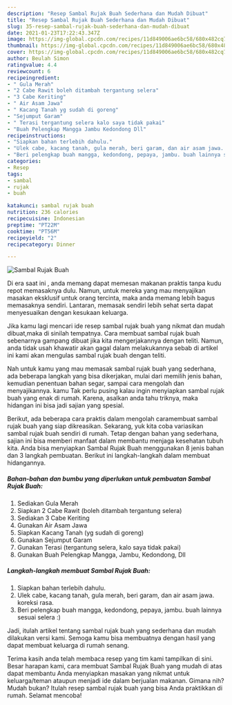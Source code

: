 ```yaml
---
description: "Resep Sambal Rujak Buah Sederhana dan Mudah Dibuat"
title: "Resep Sambal Rujak Buah Sederhana dan Mudah Dibuat"
slug: 35-resep-sambal-rujak-buah-sederhana-dan-mudah-dibuat
date: 2021-01-23T17:22:43.347Z
image: https://img-global.cpcdn.com/recipes/11d849006ae6bc58/680x482cq70/sambal-rujak-buah-foto-resep-utama.jpg
thumbnail: https://img-global.cpcdn.com/recipes/11d849006ae6bc58/680x482cq70/sambal-rujak-buah-foto-resep-utama.jpg
cover: https://img-global.cpcdn.com/recipes/11d849006ae6bc58/680x482cq70/sambal-rujak-buah-foto-resep-utama.jpg
author: Beulah Simon
ratingvalue: 4.4
reviewcount: 6
recipeingredient:
- " Gula Merah"
- "2 Cabe Rawit boleh ditambah tergantung selera"
- "3 Cabe Keriting"
- " Air Asam Jawa"
- " Kacang Tanah yg sudah di goreng"
- "Sejumput Garam"
- " Terasi tergantung selera kalo saya tidak pakai"
- "Buah Pelengkap Mangga Jambu Kedondong Dll"
recipeinstructions:
- "Siapkan bahan terlebih dahulu."
- "Ulek cabe, kacang tanah, gula merah, beri garam, dan air asam jawa. koreksi rasa."
- "Beri pelengkap buah mangga, kedondong, pepaya, jambu. buah lainnya sesuai selera :)"
categories:
- Resep
tags:
- sambal
- rujak
- buah

katakunci: sambal rujak buah 
nutrition: 236 calories
recipecuisine: Indonesian
preptime: "PT22M"
cooktime: "PT56M"
recipeyield: "2"
recipecategory: Dinner

---
```



![Sambal Rujak Buah](https://img-global.cpcdn.com/recipes/11d849006ae6bc58/680x482cq70/sambal-rujak-buah-foto-resep-utama.jpg)

Di era  saat ini , anda memang dapat memesan makanan praktis tanpa kudu repot memasaknya dulu. Namun, untuk mereka yang mau menyajikan masakan eksklusif untuk orang tercinta, maka anda memang lebih bagus memasaknya sendiri. Lantaran, memasak sendiri lebih sehat serta dapat menyesuaikan dengan kesukaan keluarga.

Jika kamu lagi mencari ide resep sambal rujak buah yang nikmat dan mudah dibuat,maka di sinilah tempatnya. Cara membuat sambal rujak buah  sebenarnya gampang dibuat jika kita mengerjakannya dengan teliti. Namun, anda tidak usah khawatir akan gagal dalam melakukannya 
sebab di artikel ini kami akan mengulas sambal rujak buah dengan teliti.  



Nah untuk kamu yang mau memasak sambal rujak buah yang sederhana, ada beberapa langkah yang bisa dikerjakan, mulai dari memilih jenis bahan, kemudian penentuan bahan segar, sampai cara mengolah dan menyajikannya. kamu Tak perlu pusing kalau ingin menyiapkan sambal rujak buah yang enak di rumah. Karena, asalkan anda  tahu triknya, maka hidangan ini bisa jadi sajian yang spesial.

Berikut, ada beberapa cara praktis  dalam mengolah caramembuat sambal rujak buah yang siap dikreasikan. Sekarang, yuk kita coba variasikan sambal rujak buah sendiri di rumah. Tetap dengan bahan yang sederhana, sajian ini bisa memberi manfaat dalam membantu menjaga kesehatan tubuh kita. Anda bisa menyiapkan Sambal Rujak Buah menggunakan 8 jenis bahan dan 3 langkah pembuatan. Berikut ini langkah-langkah dalam membuat hidangannya.

<!--inarticleads1-->

##### Bahan-bahan dan bumbu yang diperlukan untuk pembuatan Sambal Rujak Buah:

1. Sediakan  Gula Merah
1. Siapkan 2 Cabe Rawit (boleh ditambah tergantung selera)
1. Sediakan 3 Cabe Keriting
1. Gunakan  Air Asam Jawa
1. Siapkan  Kacang Tanah (yg sudah di goreng)
1. Gunakan Sejumput Garam
1. Gunakan  Terasi (tergantung selera, kalo saya tidak pakai)
1. Gunakan Buah Pelengkap Mangga, Jambu, Kedondong, Dll




<!--inarticleads2-->

##### Langkah-langkah membuat Sambal Rujak Buah:

1. Siapkan bahan terlebih dahulu.
1. Ulek cabe, kacang tanah, gula merah, beri garam, dan air asam jawa. koreksi rasa.
1. Beri pelengkap buah mangga, kedondong, pepaya, jambu. buah lainnya sesuai selera :)




Jadi, itulah artikel tentang  sambal rujak buah  yang sederhana dan mudah dilakukan versi kami. Semoga kamu bisa membuatnya dengan hasil yang dapat membuat keluarga di rumah senang. 

Terima kasih anda telah membaca resep yang tim kami tampilkan di sini. Besar harapan kami, cara membuat  Sambal Rujak Buah yang mudah di atas dapat membantu Anda menyiapkan masakan yang nikmat untuk keluarga/teman ataupun menjadi ide dalam berjualan makanan. Gimana nih? Mudah bukan? Itulah resep sambal rujak buah yang bisa Anda praktikkan di rumah. Selamat mencoba!

